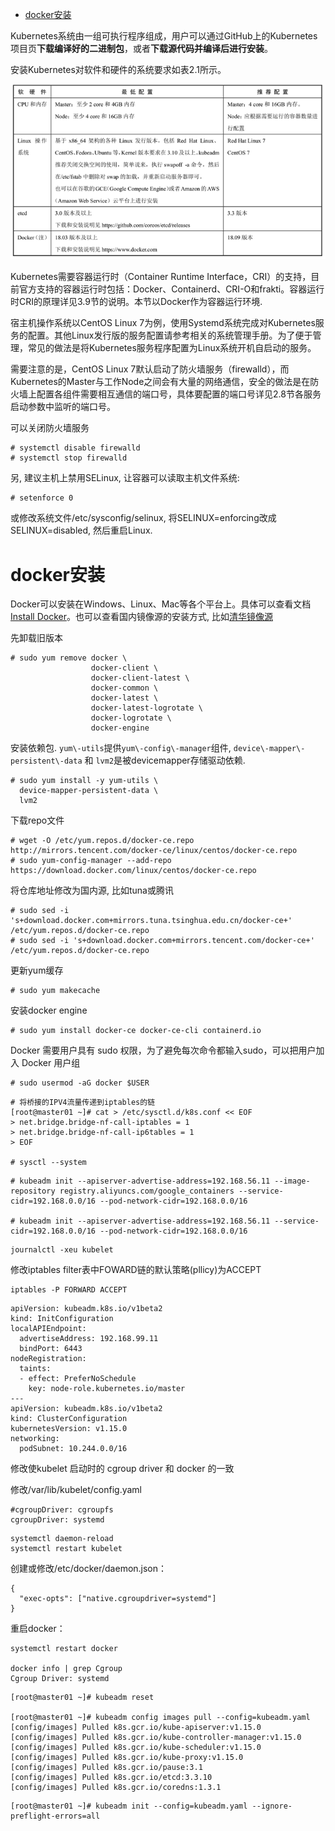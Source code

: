 
<!-- @import "[TOC]" {cmd="toc" depthFrom=1 depthTo=6 orderedList=false} -->

<!-- code_chunk_output -->

- [docker安装](#docker安装)

<!-- /code_chunk_output -->

Kubernetes系统由一组可执行程序组成，用户可以通过GitHub上的Kubernetes项目页**下载编译好的二进制包**，或者**下载源代码并编译后进行安装**。

安装Kubernetes对软件和硬件的系统要求如表2.1所示。

![2019-08-14-15-29-47.png](./images/2019-08-14-15-29-47.png)

Kubernetes需要容器运行时（Container Runtime Interface，CRI）的支持，目前官方支持的容器运行时包括：Docker、Containerd、CRI\-O和frakti。容器运行时CRI的原理详见3.9节的说明。本节以Docker作为容器运行环境.

宿主机操作系统以CentOS Linux 7为例，使用Systemd系统完成对Kubernetes服务的配置。其他Linux发行版的服务配置请参考相关的系统管理手册。为了便于管理，常见的做法是将Kubernetes服务程序配置为Linux系统开机自启动的服务。

需要注意的是，CentOS Linux 7默认启动了防火墙服务（firewalld），而Kubernetes的Master与工作Node之间会有大量的网络通信，安全的做法是在防火墙上配置各组件需要相互通信的端口号，具体要配置的端口号详见2.8节各服务启动参数中监听的端口号。

可以关闭防火墙服务

```
# systemctl disable firewalld
# systemctl stop firewalld
```

另, 建议主机上禁用SELinux, 让容器可以读取主机文件系统:

```
# setenforce 0
```

或修改系统文件/etc/sysconfig/selinux, 将SELINUX=enforcing改成SELINUX=disabled, 然后重启Linux.

# docker安装

Docker可以安装在Windows、Linux、Mac等各个平台上。具体可以查看文档[Install Docker](https://docs.docker.com/install/)。也可以查看国内镜像源的安装方式, 比如[清华镜像源](https://mirrors.tuna.tsinghua.edu.cn/help/docker-ce/)

先卸载旧版本

```
# sudo yum remove docker \
                  docker-client \
                  docker-client-latest \
                  docker-common \
                  docker-latest \
                  docker-latest-logrotate \
                  docker-logrotate \
                  docker-engine
```

安装依赖包. `yum\-utils`提供`yum\-config\-manager`组件, `device\-mapper\-persistent\-data` 和 `lvm2`是被devicemapper存储驱动依赖.

```
# sudo yum install -y yum-utils \
  device-mapper-persistent-data \
  lvm2
```

下载repo文件

```
# wget -O /etc/yum.repos.d/docker-ce.repo http://mirrors.tencent.com/docker-ce/linux/centos/docker-ce.repo
# sudo yum-config-manager --add-repo https://download.docker.com/linux/centos/docker-ce.repo
```

将仓库地址修改为国内源, 比如tuna或腾讯

```
# sudo sed -i 's+download.docker.com+mirrors.tuna.tsinghua.edu.cn/docker-ce+' /etc/yum.repos.d/docker-ce.repo
# sudo sed -i 's+download.docker.com+mirrors.tencent.com/docker-ce+' /etc/yum.repos.d/docker-ce.repo
```

更新yum缓存

```
# sudo yum makecache
```

安装docker engine

```
# sudo yum install docker-ce docker-ce-cli containerd.io
```

Docker 需要用户具有 sudo 权限，为了避免每次命令都输入sudo，可以把用户加入 Docker 用户组

```
# sudo usermod -aG docker $USER
```











```
# 将桥接的IPV4流量传递到iptables的链
[root@master01 ~]# cat > /etc/sysctl.d/k8s.conf << EOF
> net.bridge.bridge-nf-call-iptables = 1
> net.bridge.bridge-nf-call-ip6tables = 1
> EOF

# sysctl --system
```

```
# kubeadm init --apiserver-advertise-address=192.168.56.11 --image-repository registry.aliyuncs.com/google_containers --service-cidr=192.168.0.0/16 --pod-network-cidr=192.168.0.0/16

# kubeadm init --apiserver-advertise-address=192.168.56.11 --service-cidr=192.168.0.0/16 --pod-network-cidr=192.168.0.0/16
```


```
journalctl -xeu kubelet
```


修改iptables filter表中FOWARD链的默认策略(pllicy)为ACCEPT 

```
iptables -P FORWARD ACCEPT
```

```
apiVersion: kubeadm.k8s.io/v1beta2
kind: InitConfiguration
localAPIEndpoint:
  advertiseAddress: 192.168.99.11
  bindPort: 6443
nodeRegistration:
  taints:
  - effect: PreferNoSchedule
    key: node-role.kubernetes.io/master
---
apiVersion: kubeadm.k8s.io/v1beta2
kind: ClusterConfiguration
kubernetesVersion: v1.15.0
networking:
  podSubnet: 10.244.0.0/16
```

修改使kubelet 启动时的 cgroup driver 和 docker 的一致

修改/var/lib/kubelet/config.yaml

```
#cgroupDriver: cgroupfs
cgroupDriver: systemd
```

```
systemctl daemon-reload
systemctl restart kubelet
```

创建或修改/etc/docker/daemon.json：

```
{
  "exec-opts": ["native.cgroupdriver=systemd"]
}
```

重启docker：

```
systemctl restart docker

docker info | grep Cgroup
Cgroup Driver: systemd
```



```
[root@master01 ~]# kubeadm reset

[root@master01 ~]# kubeadm config images pull --config=kubeadm.yaml
[config/images] Pulled k8s.gcr.io/kube-apiserver:v1.15.0
[config/images] Pulled k8s.gcr.io/kube-controller-manager:v1.15.0
[config/images] Pulled k8s.gcr.io/kube-scheduler:v1.15.0
[config/images] Pulled k8s.gcr.io/kube-proxy:v1.15.0
[config/images] Pulled k8s.gcr.io/pause:3.1
[config/images] Pulled k8s.gcr.io/etcd:3.3.10
[config/images] Pulled k8s.gcr.io/coredns:1.3.1
```

```
[root@master01 ~]# kubeadm init --config=kubeadm.yaml --ignore-preflight-errors=all
```
